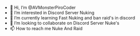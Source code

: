 - 👋 Hi, I’m @AVMonsterPiroCoder
- 👀 I’m interested in Discord Server Nuking
- 🌱 I’m currently learning Fast Nuking and ban raid's in discord
- 💞️ I’m looking to collaborate on Discord Server Nuke's
- 📫 How to reach me Nuke And Raid

<!---
AVMonsterPiroCoder/AVMonsterPiroCoder is a ✨ special ✨ repository because its `README.md` (this file) appears on your GitHub profile.
You can click the Preview link to take a look at your changes.
--->
